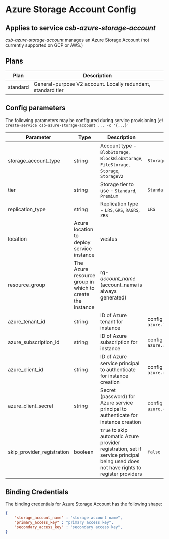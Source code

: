 # Azure Storage Account Config
## Applies to service *csb-azure-storage-account*

*csb-azure-storage-account* manages an Azure Storage Account (not currently supported on GCP or AWS.)

## Plans

| Plan | Description |
|------|-------------|
| standard | General-purpose V2 account. Locally redundant, standard tier |

## Config parameters

The following parameters may be configured during service provisioning (`cf create-service csb-azure-storage-account ... -c '{...}'`

| Parameter | Type | Description | Default |
|-----------|------|------|---------|
| storage_account_type | string | Account type - `BlobStorage`, `BlockBlobStorage`, `FileStorage`, `Storage`, `StorageV2` | `StorageV2` |
| tier | string | Storage tier to use - `Standard`, `Premium` | `Standard` |
| replication_type | string | Replication type - `LRS`, `GRS`, `RAGRS`, `ZRS` | `LRS` |
| location  | Azure location to deploy service instance | westus |
| resource_group | The Azure resource group in which to create the instance | rg-*account_name* (account_name is always generated) |
| azure_tenant_id | string | ID of Azure tenant for instance | config file value `azure.tenant_id` |
| azure_subscription_id | string | ID of Azure subscription for instance | config file value `azure.subscription_id` |
| azure_client_id | string | ID of Azure service principal to authenticate for instance creation | config file value `azure.client_id` |
| azure_client_secret | string | Secret (password) for Azure service principal to authenticate for instance creation | config file value `azure.client_secret` |
| skip_provider_registration | boolean | `true` to skip automatic Azure provider registration, set if service principal being used does not have rights to register providers | `false` |

## Binding Credentials

The binding credentials for Azure Storage Account has the following shape:

```json
{
    "storage_account_name" : "storage account name",
    "primary_access_key" : "primary access key",
    "secondary_access_key" : "secondary access key",
}
```

